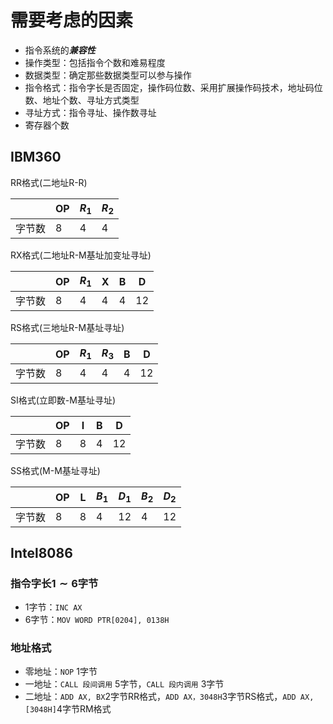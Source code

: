 # 需要考虑的因素
- 指令系统的***兼容性***
- 操作类型：包括指令个数和难易程度
- 数据类型：确定那些数据类型可以参与操作
- 指令格式：指令字长是否固定，操作码位数、采用扩展操作码技术，地址码位数、地址个数、寻址方式类型
- 寻址方式：指令寻址、操作数寻址
- 寄存器个数

## IBM360

RR格式(二地址R-R)

| |OP|$R_1$|$R_2$|
|--|--|--|--|
|字节数|8|4|4|

RX格式(二地址R-M基址加变址寻址)

| |OP|$R_1$|X|B|D|
|--|--|--|--|--|--|
|字节数|8|4|4|4|12|

RS格式(三地址R-M基址寻址)

| |OP|$R_1$|$R_3$|B|D|
|--|--|--|--|--|--|
|字节数|8|4|4|4|12|

SI格式(立即数-M基址寻址)

| |OP|I|B|D|
|--|--|--|--|--|
|字节数|8|8|4|12|

SS格式(M-M基址寻址)

| |OP|L|$B_1$|$D_1$|$B_2$|$D_2$|
|--|--|--|--|--|--|--|
|字节数|8|8|4|12|4|12|

## Intel8086

### 指令字长$1\sim6$字节
- 1字节：`INC AX`
- 6字节：`MOV WORD PTR[0204], 0138H`

### 地址格式
- 零地址：`NOP` 1字节
- 一地址：`CALL 段间调用` 5字节，`CALL 段内调用` 3字节
- 二地址：`ADD AX, BX`2字节RR格式，`ADD AX，3048H`3字节RS格式，`ADD AX, [3048H]`4字节RM格式